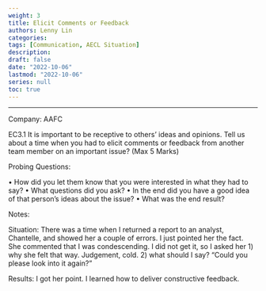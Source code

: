 ```yaml
---
weight: 3
title: Elicit Comments or Feedback
authors: Lenny Lin
categories: 
tags: [Communication, AECL Situation]
description: 
draft: false
date: "2022-10-06"
lastmod: "2022-10-06"
series: null
toc: true
---
```



<!--more-->
---

Company: AAFC  



EC3.1	It is important to be receptive to others’ ideas and opinions. Tell us about a time when you had to elicit comments or feedback from another team member on an important issue? (Max 5 Marks)

Probing Questions:

•	How did you let them know that you were interested in what they had to say? 
•	What questions did you ask?	
•	In the end did you have a good idea of that person’s ideas about the issue?
•	What was the end result?

Notes:

Situation: There was a time when I returned a report to an analyst, Chantelle, and showed her a couple of errors. I just pointed her the fact.  She commented that I was condescending.  I did not get it, so I asked her 1) why she felt that way.  Judgement, cold. 2) what should I say? “Could you please look into it again?”

Results: I got her point.  I learned how to deliver constructive feedback.
